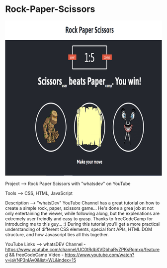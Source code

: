 # Rock-Paper-Scissors

<img src="RPS_Screenshot.PNG" height=500px>

Project --> Rock Paper Scissors with "whatsdev" on YouTube

Tools --> CSS, HTML, JavaScript

Description --> "whatsDev" YouTube Channel has a great tutorial on how to create a simple rock, paper, scissors game... He's done a grea job at not only entertaining the viewer, while following along, but the explenations are extremely user freindly and easy to grasp. Thanks to freeCodeCamp for introducing me to this guy... :) During this tutorial you'll get a more practical understanding of different CSS elements, special font APIs, HTML DOM structure, and how Javascript ties all this together.

YouTube Links --> whatsDEV Channel - https://www.youtube.com/channel/UC0tRdbXVDbhaRvZPKsRgmxg/featured && freeCodeCamp Video - https://www.youtube.com/watch?v=jaVNP3nIAv0&list=WL&index=15
